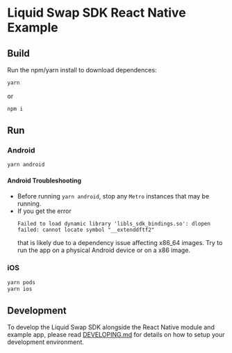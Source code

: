 # Liquid Swap SDK React Native Example

## Build

Run the npm/yarn install to download dependences:
```bash
yarn
```
or
```bash
npm i
```

## Run

### Android

```bash
yarn android
```

#### Android Troubleshooting

* Before running `yarn android`, stop any `Metro` instances that may be running.
* If you get the error
  ```
  Failed to load dynamic library 'libls_sdk_bindings.so': dlopen failed: cannot locate symbol "__extenddftf2"
  ```
  that is likely due to a dependency issue affecting x86_64 images. Try to run the app on a physical Android device or on a x86 image.

### iOS

```bash
yarn pods
yarn ios
```

## Development

To develop the Liquid Swap SDK alongside the React Native module and example app, please read [DEVELOPING.md](../DEVELOPING.md) for details on how to setup your development environment.
